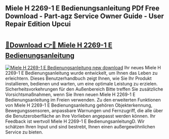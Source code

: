 ## Miele H 2269-1 E Bedienungsanleitung PDf Free Download - Part-agz Service Owner Guide - User Repair Edition Upcui

# <h2><a href="http://df2hp7.blite.top/?on=Miele+H+2269-1+E+Bedienungsanleitung">🔗Download 👉🔴 Miele H 2269-1 E Bedienungsanleitung</a></h2>

[![Miele H 2269-1 E Bedienungsanleitung new download](https://i.imgur.com/lujVjoI.png)](http://df2hp7.blite.top/?on=Miele+H+2269-1+E+Bedienungsanleitung)
Ihr neues Miele H 2269-1 E Bedienungsanleitung wurde entwickelt, um Ihnen das Leben zu erleichtern. Dieses Benutzerhandbuch zeigt Ihnen, wie Sie Ihr Produkt installieren, bedienen und warten, um eine optimale Leistung zu erzielen. Sicherheitsvorkehrungen für den Außenbereich Bitte treffen Sie zusätzliche Vorsichtsmaßnahmen, wenn Sie Ihren neuen Miele H 2269-1 E Bedienungsanleitung im Freien verwenden. Zu den erweiterten Funktionen von Miele H 2269-1 E Bedienungsanleitung gehören Objekterkennung, Bewegungssensoren, anpassbare Warnungen und Fernzugriff, die alle über die Benutzeroberfläche an Ihre Vorlieben angepasst werden können. Ihr Feedback ist wertvoll Miele H 2269-1 E BedienungsanleitungD. Wir schätzen Ihren Input und sind bestrebt, Ihnen einen außergewöhnlichen Service zu bieten.
